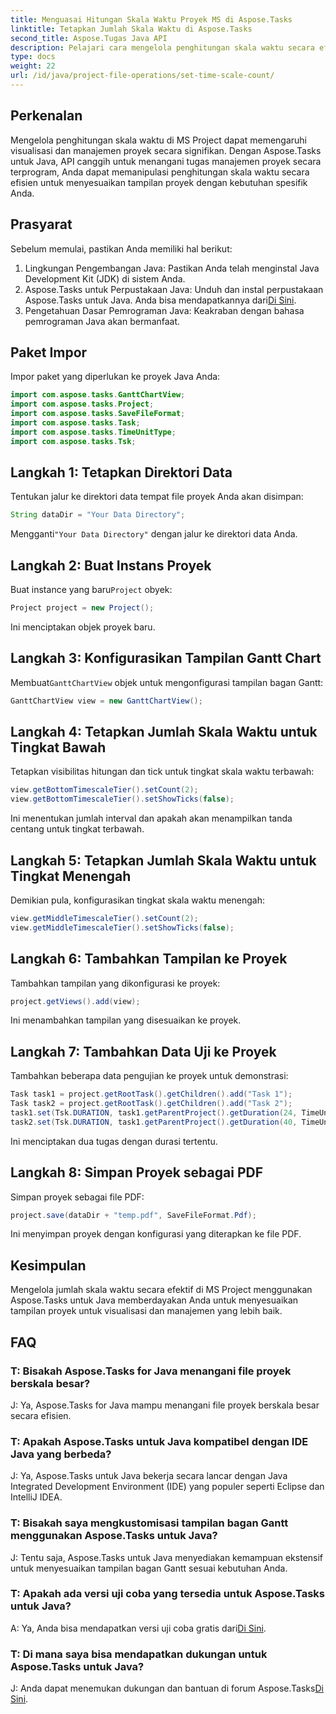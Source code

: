 ```yaml
---
title: Menguasai Hitungan Skala Waktu Proyek MS di Aspose.Tasks
linktitle: Tetapkan Jumlah Skala Waktu di Aspose.Tasks
second_title: Aspose.Tugas Java API
description: Pelajari cara mengelola penghitungan skala waktu secara efektif di MS Project menggunakan Aspose.Tasks untuk Java. Optimalkan visualisasi dan manajemen proyek dengan mudah.
type: docs
weight: 22
url: /id/java/project-file-operations/set-time-scale-count/
---
```

## Perkenalan
Mengelola penghitungan skala waktu di MS Project dapat memengaruhi visualisasi dan manajemen proyek secara signifikan. Dengan Aspose.Tasks untuk Java, API canggih untuk menangani tugas manajemen proyek secara terprogram, Anda dapat memanipulasi penghitungan skala waktu secara efisien untuk menyesuaikan tampilan proyek dengan kebutuhan spesifik Anda.
## Prasyarat
Sebelum memulai, pastikan Anda memiliki hal berikut:
1. Lingkungan Pengembangan Java: Pastikan Anda telah menginstal Java Development Kit (JDK) di sistem Anda.
2.  Aspose.Tasks untuk Perpustakaan Java: Unduh dan instal perpustakaan Aspose.Tasks untuk Java. Anda bisa mendapatkannya dari[Di Sini](https://releases.aspose.com/tasks/java/).
3. Pengetahuan Dasar Pemrograman Java: Keakraban dengan bahasa pemrograman Java akan bermanfaat.

## Paket Impor
Impor paket yang diperlukan ke proyek Java Anda:
```java
import com.aspose.tasks.GanttChartView;
import com.aspose.tasks.Project;
import com.aspose.tasks.SaveFileFormat;
import com.aspose.tasks.Task;
import com.aspose.tasks.TimeUnitType;
import com.aspose.tasks.Tsk;
```

## Langkah 1: Tetapkan Direktori Data
Tentukan jalur ke direktori data tempat file proyek Anda akan disimpan:
```java
String dataDir = "Your Data Directory";
```
 Mengganti`"Your Data Directory"` dengan jalur ke direktori data Anda.
## Langkah 2: Buat Instans Proyek
 Buat instance yang baru`Project` obyek:
```java
Project project = new Project();
```
Ini menciptakan objek proyek baru.
## Langkah 3: Konfigurasikan Tampilan Gantt Chart
 Membuat`GanttChartView` objek untuk mengonfigurasi tampilan bagan Gantt:
```java
GanttChartView view = new GanttChartView();
```
## Langkah 4: Tetapkan Jumlah Skala Waktu untuk Tingkat Bawah
Tetapkan visibilitas hitungan dan tick untuk tingkat skala waktu terbawah:
```java
view.getBottomTimescaleTier().setCount(2);
view.getBottomTimescaleTier().setShowTicks(false);
```
Ini menentukan jumlah interval dan apakah akan menampilkan tanda centang untuk tingkat terbawah.
## Langkah 5: Tetapkan Jumlah Skala Waktu untuk Tingkat Menengah
Demikian pula, konfigurasikan tingkat skala waktu menengah:
```java
view.getMiddleTimescaleTier().setCount(2);
view.getMiddleTimescaleTier().setShowTicks(false);
```
## Langkah 6: Tambahkan Tampilan ke Proyek
Tambahkan tampilan yang dikonfigurasi ke proyek:
```java
project.getViews().add(view);
```
Ini menambahkan tampilan yang disesuaikan ke proyek.
## Langkah 7: Tambahkan Data Uji ke Proyek
Tambahkan beberapa data pengujian ke proyek untuk demonstrasi:
```java
Task task1 = project.getRootTask().getChildren().add("Task 1");
Task task2 = project.getRootTask().getChildren().add("Task 2");
task1.set(Tsk.DURATION, task1.getParentProject().getDuration(24, TimeUnitType.Hour));
task2.set(Tsk.DURATION, task1.getParentProject().getDuration(40, TimeUnitType.Hour));
```
Ini menciptakan dua tugas dengan durasi tertentu.
## Langkah 8: Simpan Proyek sebagai PDF
Simpan proyek sebagai file PDF:
```java
project.save(dataDir + "temp.pdf", SaveFileFormat.Pdf);
```
Ini menyimpan proyek dengan konfigurasi yang diterapkan ke file PDF.

## Kesimpulan
Mengelola jumlah skala waktu secara efektif di MS Project menggunakan Aspose.Tasks untuk Java memberdayakan Anda untuk menyesuaikan tampilan proyek untuk visualisasi dan manajemen yang lebih baik.
## FAQ
### T: Bisakah Aspose.Tasks for Java menangani file proyek berskala besar?
J: Ya, Aspose.Tasks for Java mampu menangani file proyek berskala besar secara efisien.
### T: Apakah Aspose.Tasks untuk Java kompatibel dengan IDE Java yang berbeda?
J: Ya, Aspose.Tasks untuk Java bekerja secara lancar dengan Java Integrated Development Environment (IDE) yang populer seperti Eclipse dan IntelliJ IDEA.
### T: Bisakah saya mengkustomisasi tampilan bagan Gantt menggunakan Aspose.Tasks untuk Java?
J: Tentu saja, Aspose.Tasks untuk Java menyediakan kemampuan ekstensif untuk menyesuaikan tampilan bagan Gantt sesuai kebutuhan Anda.
### T: Apakah ada versi uji coba yang tersedia untuk Aspose.Tasks untuk Java?
 A: Ya, Anda bisa mendapatkan versi uji coba gratis dari[Di Sini](https://releases.aspose.com/).
### T: Di mana saya bisa mendapatkan dukungan untuk Aspose.Tasks untuk Java?
 J: Anda dapat menemukan dukungan dan bantuan di forum Aspose.Tasks[Di Sini](https://forum.aspose.com/c/tasks/15).